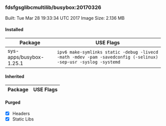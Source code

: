 ### fdsfgsglibcmultilib/busybox:20170326

Built: Tue Mar 28 19:33:34 UTC 2017
Image Size: 2.136 MB

#### Installed
Package | USE Flags
--------|----------
sys-apps/busybox-1.25.1 | `ipv6 make-symlinks static -debug -livecd -math -mdev -pam -savedconfig (-selinux) -sep-usr -syslog -systemd`
#### Inherited
Package | USE Flags
--------|----------
#### Purged
- [x] Headers
- [x] Static Libs
